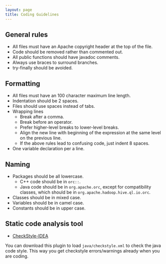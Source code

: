 ```yaml
---
layout: page
title: Coding Guidelines
---
```


## General rules

* All files must have an Apache copyright header at the top of the file.
* Code should be removed rather than commented out.
* All public functions should have javadoc comments.
* Always use braces to surround branches.
* try-finally should be avoided.

## Formatting

* All files must have an 100 character maximum line length.
* Indentation should be 2 spaces.
* Files should use spaces instead of tabs.
* Wrapping lines
  * Break after a comma.
  * Break before an operator.
  * Prefer higher-level breaks to lower-level breaks.
  * Align the new line with beginning of the expression at the same level
    on the previous line.
  * If the above rules lead to confusing code, just indent 8 spaces.
* One variable declaration per a line.

## Naming

* Packages should be all lowercase.
  * C++ code should be in `orc::`.
  * Java code should be in `org.apache.orc`, except for compatibility classes,
    which should be in `org.apache.hadoop.hive.ql.io.orc`.
* Classes should be in mixed case.
* Variables should be in camel case.
* Constants should be in upper case.

## Static code analysis tool

* [CheckStyle-IDEA](https://plugins.jetbrains.com/plugin/1065-checkstyle-idea)

You can download this plugin to load `java/checkstyle.xml` to check the java code style. This way you get checkstyle errors/warnings already when you are coding.
